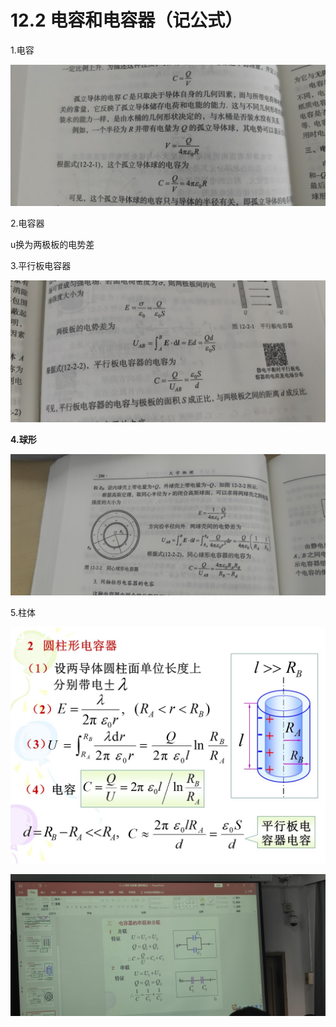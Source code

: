 # 12.2 电容和电容器（记公式）

1.电容

![image-1662618090605.jpg6115397112249195981.jpg](12%202%20%E7%94%B5%E5%AE%B9%E5%92%8C%E7%94%B5%E5%AE%B9%E5%99%A8%EF%BC%88%E8%AE%B0%E5%85%AC%E5%BC%8F%EF%BC%89%2019a6bb0f3d6f4257b88d49e95006e7d5/image-1662618090605.jpg6115397112249195981.jpg)

2.电容器

u换为两极板的电势差

3.平行板电容器

![image-1663037384583.jpg5685592633798598030.jpg](12%202%20%E7%94%B5%E5%AE%B9%E5%92%8C%E7%94%B5%E5%AE%B9%E5%99%A8%EF%BC%88%E8%AE%B0%E5%85%AC%E5%BC%8F%EF%BC%89%2019a6bb0f3d6f4257b88d49e95006e7d5/image-1663037384583.jpg5685592633798598030.jpg)

**4.球形**

![image-1662619352992.jpg7510753326399456198.jpg](12%202%20%E7%94%B5%E5%AE%B9%E5%92%8C%E7%94%B5%E5%AE%B9%E5%99%A8%EF%BC%88%E8%AE%B0%E5%85%AC%E5%BC%8F%EF%BC%89%2019a6bb0f3d6f4257b88d49e95006e7d5/image-1662619352992.jpg7510753326399456198.jpg)

5.柱体

![mmexport1662620756987.jpg](12%202%20%E7%94%B5%E5%AE%B9%E5%92%8C%E7%94%B5%E5%AE%B9%E5%99%A8%EF%BC%88%E8%AE%B0%E5%85%AC%E5%BC%8F%EF%BC%89%2019a6bb0f3d6f4257b88d49e95006e7d5/mmexport1662620756987.jpg)

![IMG_20220908_150605.jpg](12%202%20%E7%94%B5%E5%AE%B9%E5%92%8C%E7%94%B5%E5%AE%B9%E5%99%A8%EF%BC%88%E8%AE%B0%E5%85%AC%E5%BC%8F%EF%BC%89%2019a6bb0f3d6f4257b88d49e95006e7d5/IMG_20220908_150605.jpg)